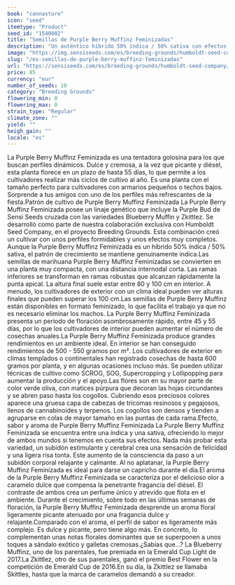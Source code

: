 ```yaml
---
book: "cannastore"
icon: "seed"
itemtype: "Product"
seed_id: "1540002"
title: "Semillas de Purple Berry Muffinz Feminizadas"
description: "Un auténtico híbrido 50% índica / 50% sativa con efectos que abarcan todo el espectro. Dulce aroma a caramelo con un toque diésel. De floración rápida."
image: "https://img.sensiseeds.com/es/breeding-grounds/humboldt-seed-company/purple-berry-muffinz-feminizada-image.png"
slug: "/es-semillas-de-purple-berry-muffinz-feminizadas"
url: "https://sensiseeds.com/es/breeding-grounds/humboldt-seed-company/purple-berry-muffinz-feminizada?a_aid=cannastore"
price: 85
currency: "eur"
number_of_seeds: 10
category: "Breeding Grounds"
flowering_min: 0
flowering_max: 0
strain_type: "Regular"
climate_zone: ""
yield: ""
heigh_gain: ""
locale: "es"
---
```

La Purple Berry Muffinz Feminizada es una tentadora golosina para los que buscan perfiles dinámicos. Dulce y cremosa, a la vez que picante y diésel, esta planta florece en un plazo de hasta 55 días, lo que permite a los cultivadores realizar más ciclos de cultivo al año. Es una planta con el tamaño perfecto para cultivadores con armarios pequeños o techos bajos. Sorprende a tus amigos con uno de los perfiles más refrescantes de la fiesta.Patrón de cultivo de Purple Berry Muffinz Feminizada La Purple Berry Muffinz Feminizada posee un linaje genético que incluye la Purple Bud de Sensi Seeds cruzada con las variedades Blueberry Muffin y Zkittlez. Se desarrolló como parte de nuestra colaboración exclusiva con Humboldt Seed Company, en el proyecto Breeding Grounds. Esta combinación creó un cultivar con unos perfiles formidables y unos efectos muy completos. Aunque la Purple Berry Muffinz Feminizada es un híbrido 50% índica / 50% sativa, el patrón de crecimiento se mantiene genuinamente índica.Las semillas de marihuana Purple Berry Muffinz Feminizadas se convierten en una planta muy compacta, con una distancia internodal corta. Las ramas inferiores se transforman en ramas robustas que alcanzan rápidamente la punta apical. La altura final suele estar entre 80 y 100 cm en interior. A menudo, los cultivadores de exterior con un clima ideal pueden ver alturas finales que pueden superar los 100 cm.Las semillas de Purple Berry Muffinz están disponibles en formato feminizado, lo que facilita el trabajo ya que no es necesario eliminar los machos. La Purple Berry Muffinz Feminizada presenta un periodo de floración asombrosamente rápido, entre 45 y 55 días, por lo que los cultivadores de interior pueden aumentar el número de cosechas anuales.La Purple Berry Muffinz Feminizada produce grandes rendimientos en un ambiente ideal. En interior se han conseguido rendimientos de 500 - 550 gramos por m². Los cultivadores de exterior en climas templados o continentales han registrado cosechas de hasta 600 gramos por planta, y en algunas ocasiones incluso más. Se pueden utilizar técnicas de cultivo como SCROG, SOG, Supercropping y Lollipopping para aumentar la producción y el apoyo.Las flores son en su mayor parte de color verde oliva, con matices púrpura que decoran las hojas circundantes y se abren paso hasta los cogollos. Cubriendo esos preciosos colores aparece una gruesa capa de cabezas de tricomas resinosos y pegajosos, llenos de cannabinoides y terpenos. Los cogollos son densos y tienden a agruparse en colas de mayor tamaño en las puntas de cada rama.Efecto, sabor y aroma de Purple Berry Muffinz Feminizada La Purple Berry Muffinz Feminizada se encuentra entre una índica y una sativa, ofreciendo lo mejor de ambos mundos si tenemos en cuenta sus efectos. Nada más probar esta variedad, un subidón estimulante y cerebral crea una sensación de felicidad y una ligera risa tonta. Este aumento de la consciencia da paso a un subidón corporal relajante y calmante. Al no aplatanar, la Purple Berry Muffinz Feminizada es ideal para darse un capricho durante el día.El aroma de la Purple Berry Muffinz Feminizada se caracteriza por el delicioso olor a caramelo dulce que compensa la penetrante fragancia del diésel. El contraste de ambos crea un perfume único y atrevido que flota en el ambiente. Durante el crecimiento, sobre todo en las últimas semanas de floración, la Purple Berry Muffinz Feminizada desprende un aroma floral ligeramente picante atenuado por una fragancia dulce y relajante.Comparado con el aroma, el perfil de sabor es ligeramente más complejo. Es dulce y picante, pero tiene algo más. En concreto, lo complementan unas notas florales dominantes que se superponen a unos toques a sándalo exótico y galletas cremosas.¿Sabías que…? La Blueberry Muffinz, uno de los parentales, fue premiada en la Emerald Cup Light de 2017.La Zkittlez, otro de sus parentales, ganó el premio Best Flower en la competición de Emerald Cup de 2016.En su día, la Zkittlez se llamaba Skittles, hasta que la marca de caramelos demandó a su creador.
